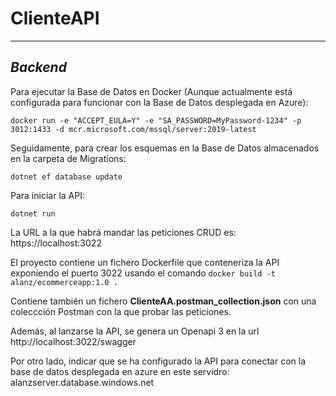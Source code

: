 # ClienteAPI
***
## _Backend_

Para ejecutar la Base de Datos en Docker (Aunque actualmente está configurada para funcionar con la Base de Datos desplegada en Azure):
```
docker run -e "ACCEPT_EULA=Y" -e "SA_PASSWORD=MyPassword-1234" -p 3012:1433 -d mcr.microsoft.com/mssql/server:2019-latest
```

Seguidamente, para crear los esquemas en la Base de Datos almacenados en la carpeta de Migrations:
```
dotnet ef database update
```


Para iniciar la API:
```
dotnet run
```
La URL a la que habrá mandar las peticiones CRUD es: https://localhost:3022

El proyecto contiene un fichero Dockerfile que conteneriza la API exponiendo el puerto 3022 usando el comando ```docker build -t alanz/ecommerceapp:1.0 .```

Contiene también un fichero **ClienteAA.postman_collection.json** con una coleccción Postman con la que probar las peticiones.

Además, al lanzarse la API, se genera un Openapi 3 en la url http://localhost:3022/swagger

Por otro lado, indicar que se ha configurado la API para conectar con la base de datos desplegada en azure en este servidro: alanzserver.database.windows.net
